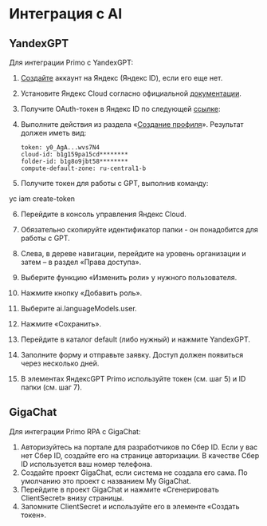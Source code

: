 # Интеграция с AI

## YandexGPT

Для интеграции Primo с YandexGPT:
1.	[Создайте](https://passport.yandex.ru/registration) аккаунт на Яндекс (Яндекс ID), если его еще нет.
2.	Установите Яндекс Cloud согласно официальной [документации](https://cloud.yandex.ru/ru/docs/cli/quickstart#install). 
3.	Получите OAuth-токен в Яндекс ID по следующей [ссылке](https://oauth.yandex.ru/authorize?response_type=token&client_id=1a6990aa636648e9b2ef855fa7bec2fb):   
4.	Выполните действия из раздела «[Создание профиля](https://cloud.yandex.ru/docs/cli/quickstart?#initialize)». Результат должен иметь вид:
    ```
    token: y0_AgA...wvs7N4
    cloud-id: b1g159pa15cd********
    folder-id: b1g8o9jbt58********
    compute-default-zone: ru-central1-b
    ```

5.	Получите токен для работы с GPT, выполнив команду:

yc iam create-token 

6.	Перейдите в консоль управления Яндекс Cloud. 
7.	Обязательно скопируйте идентификатор папки - он понадобится для работы с GPT. 
 
8.	Слева, в дереве навигации, перейдите на уровень организации и затем – в раздел «Права доступа». 
9.	Выберите функцию «Изменить роли» у нужного пользователя.
 
10.	Нажмите кнопку «Добавить роль».
 
11.	Выберите ai.languageModels.user.
 
12.	Нажмите «Сохранить».
13.	Перейдите в каталог default (либо нужный) и нажмите YandexGPT.
 
14.	Заполните форму и отправьте заявку. Доступ должен появиться через несколько дней.
15.	В элементах ЯндексGPT Primo используйте токен (см. шаг 5) и ID папки (см. шаг 7).

## GigaChat

Для интеграции Primo RPA с GigaChat:
1.	Авторизуйтесь на портале для разработчиков по Сбер ID. Если у вас нет Сбер ID, создайте его на странице авторизации.  В качестве Сбер ID используется ваш номер телефона. 
2.	Создайте проект GigaChat, если система не создала его сама. По умолчанию это проект с названием My GigaChat.
3.	Перейдите в проект GigaChat и нажмите «Сгенерировать ClientSecret» внизу страницы.
4.	Запомните ClientSecret и используйте его в элементе «Создать токен».  

